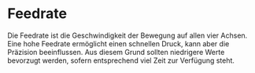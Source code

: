 # Feedrate

Die Feedrate ist die Geschwindigkeit der Bewegung auf allen vier Achsen. Eine hohe Feedrate ermöglicht einen schnellen Druck, kann aber die Präzision beeinflussen. Aus diesem Grund sollten niedrigere Werte bevorzugt werden, sofern entsprechend viel Zeit zur Verfügung steht.
